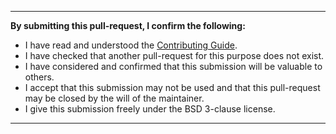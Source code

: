 
---
**By submitting this pull-request, I confirm the following:**

- I have read and understood the [Contributing Guide](https://github.com/monero-project/kovri/blob/master/doc/CONTRIBUTING.md).
- I have checked that another pull-request for this purpose does not exist.
- I have considered and confirmed that this submission will be valuable to others.
- I accept that this submission may not be used and that this pull-request may be closed by the will of the maintainer.
- I give this submission freely under the BSD 3-clause license.
---

